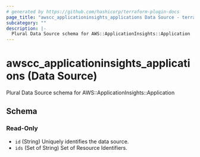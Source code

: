 ```yaml
---
# generated by https://github.com/hashicorp/terraform-plugin-docs
page_title: "awscc_applicationinsights_applications Data Source - terraform-provider-awscc"
subcategory: ""
description: |-
  Plural Data Source schema for AWS::ApplicationInsights::Application
---
```


# awscc_applicationinsights_applications (Data Source)

Plural Data Source schema for AWS::ApplicationInsights::Application



<!-- schema generated by tfplugindocs -->
## Schema

### Read-Only

- `id` (String) Uniquely identifies the data source.
- `ids` (Set of String) Set of Resource Identifiers.
